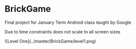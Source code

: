 # BrickGame
<p>Final project for January Term Android class taught by Google </p>
<p>Due to time constraints does not scale to all screen sizes</p>
![Level One](../master/BrickGame/level1.png)

